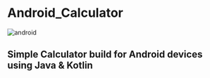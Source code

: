 # Android_Calculator

![android](https://github.com/YoussefAboelwafa/Android_Calculator/assets/96186143/4c224579-0404-435d-add0-68ad7be4d09d)

## Simple Calculator build for Android devices using Java & Kotlin

